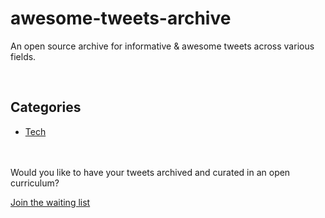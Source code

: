 # awesome-tweets-archive

An open source archive for informative &amp; awesome tweets across various fields. 

<br />

## Categories

- [Tech](./Tech/README.md)


<br />
<br />
Would you like to have your tweets archived and curated in an open curriculum? 

[Join the waiting list](https://docs.google.com/forms/d/e/1FAIpQLSezJwN6yQaDrfWd1cUUNjOgW9MbYnIUl87UeKxhZIqWupjG2g/viewform?usp=sf_link)
